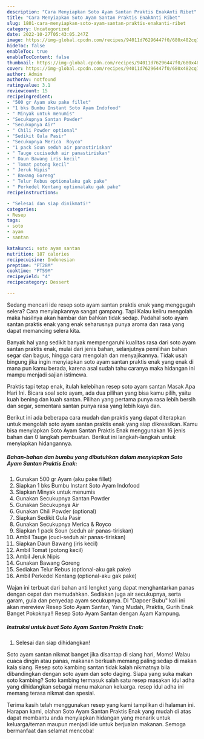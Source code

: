 ```yaml
---
description: "Cara Menyiapkan Soto Ayam Santan Praktis EnakAnti Ribet"
title: "Cara Menyiapkan Soto Ayam Santan Praktis EnakAnti Ribet"
slug: 1801-cara-menyiapkan-soto-ayam-santan-praktis-enakanti-ribet
category: Uncategorized
date: 2022-10-27T05:43:05.247Z
image: https://img-global.cpcdn.com/recipes/94011d76296447f0/680x482cq70/soto-ayam-santan-praktis-enak-foto-resep-utama.jpg
hideToc: false
enableToc: true
enableTocContent: false
thumbnail: https://img-global.cpcdn.com/recipes/94011d76296447f0/680x482cq70/soto-ayam-santan-praktis-enak-foto-resep-utama.jpg
cover: https://img-global.cpcdn.com/recipes/94011d76296447f0/680x482cq70/soto-ayam-santan-praktis-enak-foto-resep-utama.jpg
author: Admin
authorAv: notfound
ratingvalue: 3.1
reviewcount: 15
recipeingredient:
- "500 gr Ayam aku pake fillet"
- "1 bks Bumbu Instant Soto Ayam Indofood"
- " Minyak untuk menumis"
- "Secukupnya Santan Powder"
- "Secukupnya Air"
- " Chili Powder optional"
- "Sedikit Gula Pasir"
- "Secukupnya Merica  Royco"
- "1 pack Soun seduh air panastiriskan"
- " Tauge cuciseduh air panastiriskan"
- " Daun Bawang iris kecil"
- " Tomat potong kecil"
- " Jeruk Nipis"
- " Bawang Goreng"
- " Telur Rebus optionalaku gak pake"
- " Perkedel Kentang optionalaku gak pake"
recipeinstructions:

- "Selesai dan siap dinikmati!"
categories:
- Resep
tags:
- soto
- ayam
- santan

katakunci: soto ayam santan 
nutrition: 187 calories
recipecuisine: Indonesian
preptime: "PT28M"
cooktime: "PT59M"
recipeyield: "4"
recipecategory: Dessert

---
```



Sedang mencari ide resep soto ayam santan praktis enak yang menggugah selera? Cara menyiapkannya sangat gampang. Tapi Kalau keliru mengolah maka hasilnya akan hambar dan bahkan tidak sedap. Padahal soto ayam santan praktis enak yang enak seharusnya punya aroma dan rasa yang dapat memancing selera kita.


Banyak hal yang sedikit banyak mempengaruhi kualitas rasa dari soto ayam santan praktis enak, mulai dari jenis bahan, selanjutnya pemilihan bahan segar dan bagus, hingga cara mengolah dan menyajikannya. Tidak usah bingung jika ingin menyiapkan soto ayam santan praktis enak yang enak di mana pun kamu berada, karena asal sudah tahu caranya maka hidangan ini mampu menjadi sajian istimewa.

Praktis tapi tetap enak, itulah kelebihan resep soto ayam santan Masak Apa Hari Ini. Bicara soal soto ayam, ada dua pilihan yang bisa kamu pilih, yaitu kuah bening dan kuah santan. Pilihan yang pertama punya rasa lebih bersih dan segar, sementara santan punya rasa yang lebih kaya dan.


Berikut ini ada beberapa cara mudah dan praktis yang dapat diterapkan untuk mengolah soto ayam santan praktis enak yang siap dikreasikan. Kamu bisa menyiapkan Soto Ayam Santan Praktis Enak menggunakan 16 jenis bahan dan 0 langkah pembuatan. Berikut ini langkah-langkah untuk menyiapkan hidangannya.

<!--inarticleads1-->

##### Bahan-bahan dan bumbu yang dibutuhkan dalam menyiapkan Soto Ayam Santan Praktis Enak:

1. Gunakan 500 gr Ayam (aku pake fillet)
1. Siapkan 1 bks Bumbu Instant Soto Ayam Indofood
1. Siapkan  Minyak untuk menumis
1. Gunakan Secukupnya Santan Powder
1. Gunakan Secukupnya Air
1. Gunakan  Chili Powder (optional)
1. Siapkan Sedikit Gula Pasir
1. Gunakan Secukupnya Merica &amp; Royco
1. Siapkan 1 pack Soun (seduh air panas-tiriskan)
1. Ambil  Tauge (cuci-seduh air panas-tiriskan)
1. Siapkan  Daun Bawang (iris kecil)
1. Ambil  Tomat (potong kecil)
1. Ambil  Jeruk Nipis
1. Gunakan  Bawang Goreng
1. Sediakan  Telur Rebus (optional-aku gak pake)
1. Ambil  Perkedel Kentang (optional-aku gak pake)


Wajan ini terbuat dari bahan anti lengket yang dapat menghantarkan panas dengan cepat dan memudahkan. Sediakan juga air secukupnya, serta garam, gula dan penyedap ayam secukupnya. Di &#34;Dapoer Bubu&#34; kali ini akan mereview Resep Soto Ayam Santan, Yang Mudah, Praktis, Gurih Enak Banget Pokoknya!! Resep Soto Ayam Santan dengan Ayam Kampung. 

<!--inarticleads2-->

##### Instruksi untuk buat Soto Ayam Santan Praktis Enak:


1. Selesai dan siap dihidangkan!

Soto ayam santan nikmat banget jika disantap di siang hari, Moms! Walau cuaca dingin atau panas, makanan berkuah memang paling sedap di makan kala siang. Resep soto kambing santan tidak kalah nikmatnya bila dibandingkan dengan soto ayam dan soto daging. Siapa yang suka makan soto kambing? Soto kambing termasuk salah satu resep masakan idul adha yang dihidangkan sebagai menu makanan keluarga. resep idul adha ini memang terasa nikmat dan spesial. 

Terima kasih telah menggunakan resep yang kami tampilkan di halaman ini. Harapan kami, olahan Soto Ayam Santan Praktis Enak yang mudah di atas dapat membantu anda menyiapkan hidangan yang menarik untuk keluarga/teman maupun menjadi ide untuk berjualan makanan. Semoga bermanfaat dan selamat mencoba!
